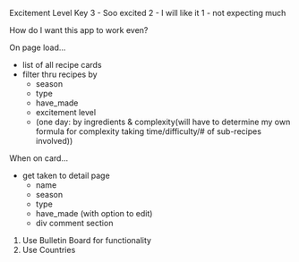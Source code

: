 Excitement Level Key
3 - Soo excited
2 - I will like it
1 - not expecting much

How do I want this app to work even?

On page load...

-   list of all recipe cards
-   filter thru recipes by
    -   season
    -   type
    -   have_made
    -   excitement level
    -   (one day: by ingredients & complexity(will have to determine my own formula for complexity taking time/difficulty/# of sub-recipes involved))

When on card...

-   get taken to detail page
    -   name
    -   season
    -   type
    -   have_made (with option to edit)
    -   div comment section

1. Use Bulletin Board for functionality
2. Use Countries

